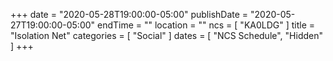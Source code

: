 +++
date = "2020-05-28T19:00:00-05:00"
publishDate = "2020-05-27T19:00:00-05:00"
endTime = ""
location = ""
ncs = [ "KA0LDG" ]
title = "Isolation Net"
categories = [ "Social" ]
dates = [ "NCS Schedule", "Hidden" ]
+++
